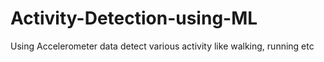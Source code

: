# Activity-Detection-using-ML

Using Accelerometer data detect various activity like walking, running etc 
